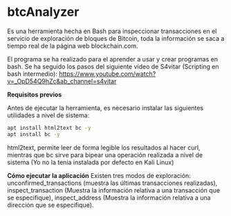 btcAnalyzer
======
Es una herramienta hecha en Bash para inspeccionar transacciones en el servicio de exploración de bloques de Bitcoin, toda la información se saca a tiempo real de la página web blockchain.com.

El programa se ha realizado para el aprender a usar y crear programas en bash. Se ha seguido los pasos del siguiente vídeo de S4vitar (Scripting en bash intermedio): https://www.youtube.com/watch?v=_OpD54Q9hZc&ab_channel=s4vitar

**Requisitos previos**

Antes de ejecutar la herramienta, es necesario instalar las siguientes utilidades a nivel de sistema:

```bash
apt install html2text bc -y
apt install bc -y
```
html2text, permite leer de forma legible los resultados al hacer curl, mientras que bc sirve para bipear una operación realizada a nivel de sistema (Yo no la tenia instalada por defecto en Kali Linux)

**Cómo ejecutar la aplicación**
Existen tres modos de exploración: unconfirmed_transactions (muestra las últimas transacciones realizadas), inspect_transaction (Muestra la información relativa a una transacción que se especifique), inspect_address (Muestra la información relativa a una dirección que se especifique).

